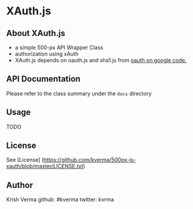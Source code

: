 # XAuth.js

## About XAuth.js

 - a simple 500-px API Wrapper Class
  - authorization using xAuth
 - XAuth.js depends on oauth.js and sha1.js from [oauth on google code.](http://code.google.com/p/oauth/source/browse/#svn%2Fcode%2Fjavascript)

## API Documentation

Please refer to the class summary under the `docs` directory

## Usage

TODO

## License
   See [License] (https://github.com/kverma/500px-js-xauth/blob/master/LICENSE.txt)

## Author

Krish Verma
github: #kverma
twitter: kvrma